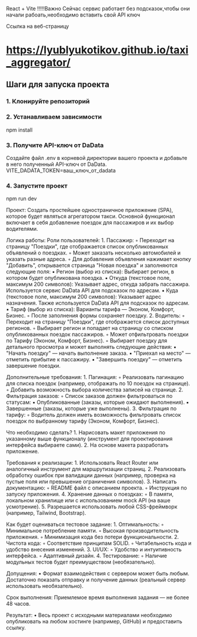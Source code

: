 React + Vite
!!!!!Важно
Сейчас сервис работает без подсказок,чтобы они начали рабоать,необходимо вставить свой API ключ

Ссылка на веб-страницу

# https://lyublyukotikov.github.io/taxi_aggregator/

## Шаги для запуска проекта

### 1. Клонируйте репозиторий

### 2. Устанавливаем зависимости 
npm install 

### 3. Получите API-ключ от DaData
Создайте файл .env в корневой директории вашего проекта и добавьте в него полученный API-ключ от DaData.
VITE_DADATA_TOKEN=ваш_ключ_от_dadata

### 4. Запустите проект
npm run dev

Проект:
Создать простейшее одностраничное приложение (SPA), которое будет являться агрегатором такси. Основной функционал включает в себя добавление поездок для пассажиров и их выбор водителями.

Логика работы:
Роли пользователей:
    1. Пассажир:
        ◦ Переходит на страницу "Поездки", где отображается список опубликованных объявлений о поездках.
        ◦ Может заказать несколько автомобилей и указать разные адреса.
        ◦ Для добавления объявления нажимает кнопку "Добавить", открывается страница "Новая поездка" и заполняются следующие поля:
            ▪ Регион (выбор из списка): Выбирает регион, в котором будет опубликована поездка.
            ▪ Откуда (текстовое поле, максимум 200 символов): Указывает адрес, откуда забрать пассажира. Используется сервис DaData API для подсказок по адресам.
            ▪ Куда (текстовое поле, максимум 200 символов): Указывает адрес назначения. Также используется DaData API для подсказок по адресам.
            ▪ Тариф (выбор из списка): Варианты тарифа — Эконом, Комфорт, Бизнес.
        ◦ После заполнения формы сохраняет поездку.
    2. Водитель:
        ◦ Переходит на страницу "Поездки", где отображается список доступных регионов.
        ◦ Выбирает регион и попадает на страницу со списком опубликованных поездок пассажиров.
        ◦ Может отфильтровать поездки по Тарифу (Эконом, Комфорт, Бизнес).
        ◦ Выбирает поездку для детального просмотра и может выполнять следующие действия:
            ▪ "Начать поездку" — начать выполнение заказа.
            ▪ "Приехал на место" — отметить прибытие к пассажиру.
            ▪ "Завершить поездку" — отметить завершение поездки.



Дополнительные требования:
    1. Пагинация:
        ◦ Реализовать пагинацию для списка поездок (например, отображать по 10 поездок на странице).
        ◦ Добавить возможность выбора количества записей на странице.
    2. Фильтрация заказов:
        ◦ Список заказов должен фильтроваться по статусам:
            ▪ Опубликованные (заказы, которые ожидают выполнения).
            ▪ Завершенные (заказы, которые уже выполнены).
    3. Фильтрация по тарифу:
        ◦ Водитель должен иметь возможность фильтровать список поездок по выбранному тарифу (Эконом, Комфорт, Бизнес).

Что необходимо сделать?
    1. Нарисовать макет приложения по указанному выше функционалу (инструмент для проектирования интерфейса выбираете сами).
    2. На основе макета разработать приложение.

Требования к реализации:
    1. Использовать React Router или аналогичный инструмент для маршрутизации страниц.
    2. Реализовать обработку ошибок при валидации данных (например, проверка на пустые поля или превышение ограничения символов).
    3. Написать документацию:
        ◦ README файл с описанием проекта.
        ◦ Инструкция по запуску приложения.
    4. Хранение данных о поездках:
        ◦ В памяти, локальном хранилище или с использованием mock API (на ваше усмотрение).
    5. Разрешается использовать любой CSS-фреймворк (например, Tailwind, Bootstrap).

Как будет оцениваться тестовое задание:
    1. Оптимальность:
        ◦ Минимальное потребление памяти.
        ◦ Высокая производительность приложения.
        ◦ Минимизация кода без потери функциональности.
    2. Чистота кода:
        ◦ Соответствие принципам SOLID.
        ◦ Читабельность кода и удобство внесения изменений.
    3. UI/UX:
        ◦ Удобство и интуитивность интерфейса.
        ◦ Адаптивный дизайн.
    4. Тестирование:
        ◦ Наличие модульных тестов будет преимуществом (необязательно).

Допущения:
    • Формат взаимодействия с сервером может быть любым. Достаточно показать отправку и получение данных (реальный сервер использовать необязательно).

Срок выполнения:
Приемлемое время выполнения задания — не более 48 часов.

Результат:
    • Весь проект с исходными материалами необходимо опубликовать на любом хостинге (например, GitHub) и предоставить ссылку.
